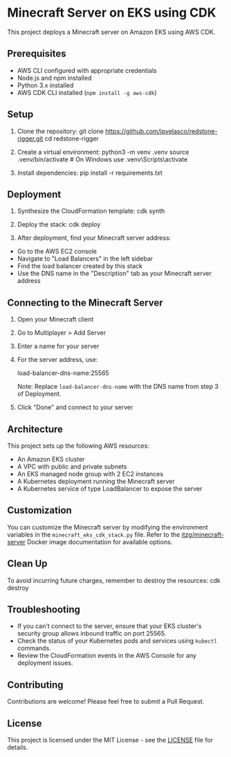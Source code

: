 # Minecraft Server on EKS using CDK

This project deploys a Minecraft server on Amazon EKS using AWS CDK.

## Prerequisites

- AWS CLI configured with appropriate credentials
- Node.js and npm installed
- Python 3.x installed
- AWS CDK CLI installed (`npm install -g aws-cdk`)

## Setup

1. Clone the repository:
git clone https://github.com/jpvelasco/redstone-rigger.git
cd redstone-rigger


2. Create a virtual environment:
python3 -m venv .venv
source .venv/bin/activate # On Windows use .venv\Scripts\activate


3. Install dependencies:
pip install -r requirements.txt



## Deployment

1. Synthesize the CloudFormation template:
cdk synth


2. Deploy the stack:
cdk deploy


3. After deployment, find your Minecraft server address:
- Go to the AWS EC2 console
- Navigate to "Load Balancers" in the left sidebar
- Find the load balancer created by this stack
- Use the DNS name in the "Description" tab as your Minecraft server address

## Connecting to the Minecraft Server

1. Open your Minecraft client
2. Go to Multiplayer > Add Server
3. Enter a name for your server
4. For the server address, use:

    load-balancer-dns-name:25565

    Note: Replace `load-balancer-dns-name` with the DNS name from step 3 of Deployment.

5. Click "Done" and connect to your server

## Architecture

This project sets up the following AWS resources:
- An Amazon EKS cluster
- A VPC with public and private subnets
- An EKS managed node group with 2 EC2 instances
- A Kubernetes deployment running the Minecraft server
- A Kubernetes service of type LoadBalancer to expose the server

## Customization

You can customize the Minecraft server by modifying the environment variables in the `minecraft_eks_cdk_stack.py` file. Refer to the [itzg/minecraft-server](https://github.com/itzg/docker-minecraft-server) Docker image documentation for available options.

## Clean Up

To avoid incurring future charges, remember to destroy the resources:
cdk destroy


## Troubleshooting

- If you can't connect to the server, ensure that your EKS cluster's security group allows inbound traffic on port 25565.
- Check the status of your Kubernetes pods and services using `kubectl` commands.
- Review the CloudFormation events in the AWS Console for any deployment issues.

## Contributing

Contributions are welcome! Please feel free to submit a Pull Request.

## License

This project is licensed under the MIT License - see the [LICENSE](LICENSE) file for details.